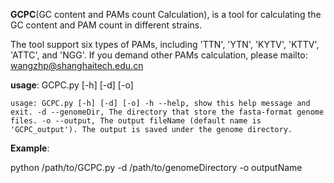 **GCPC**(GC content and PAMs count Calculation), is a tool for calculating the GC content and PAM count in different strains.

The tool support six types of PAMs, including 'TTN', 'YTN', 'KYTV', 'KTTV', 'ATTC', and 'NGG'.
If you demand other PAMs calculation, please mailto: [wangzhp@shanghaitech.edu.cn](mailto:wangzhp@shanghaitech.edu.cn)

**usage**: GCPC.py [-h] [-d] [-o]

`usage: GCPC.py [-h] [-d] [-o]
 -h --help, show this help message and exit.
 -d --genomeDir, The directory that store the fasta-format genome files.
 -o --output, The output fileName (default name is 'GCPC_output'). The output is saved under the genome directory.`

**Example**:

python /path/to/GCPC.py -d /path/to/genomeDirectory -o outputName
